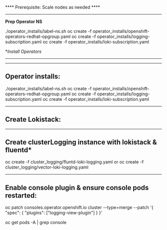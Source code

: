 
**** Prerequisite: Scale nodes as needed ****

-----------------------------------------
**Prep Operator NS**

./operator_installs/label-ns.sh 
oc create -f operator_installs/openshift-operators-redhat-opgroup.yaml 
oc create -f operator_installs/logging-subscription.yaml 
oc create -f operator_installs/loki-subscription.yaml 

**Install Operators*

-----------------------------------------

----
Operator installs:
---

./operator_installs/label-ns.sh 
oc create -f operator_installs/openshift-operators-redhat-opgroup.yaml 
oc create -f operator_installs/logging-subscription.yaml 
oc create -f operator_installs/loki-subscription.yaml 

---
Create Lokistack:
---

----
Create clusterLogging instance with lokistack & fluentd*
---

oc create -f cluster_logging/fluntd-loki-logging.yaml
or
oc create -f cluster_logging/vector-loki-logging.yaml

---
Enable console plugin & ensure console pods restarted:
---

oc patch consoles.operator.openshift.io cluster  --type=merge --patch '{ "spec": { "plugins": ["logging-view-plugin"] } }'

oc get pods -A | grep console
